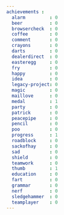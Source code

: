 ```yaml
---
achievements :
  alarm         : 0
  beer          : 0
  browsercheck  : 0
  coffee        : 0
  comment       : 0
  crayons       : 0
  darts         : 0
  dealerdirect  : 0
  easteregg     : 0
  fry           : 0
  happy         : 0
  idea          : 0
  legacy-project: 0
  magic         : 0
  maillove      : 0
  medal         : 1
  party         : 0
  patrick       : 0
  peacepipe     : 0
  pencil        : 0
  poo           : 0
  progress      : 1
  roadblock     : 0
  sackofhay     : 0
  sad           : 0
  shield        : 0
  teamwork      : 0
  thumb         : 1
  education     : 0
  fart          : 0
  grammar       : 0
  nerf          : 0
  sledgehammer  : 0
  teamplayer    : 0
---
```

